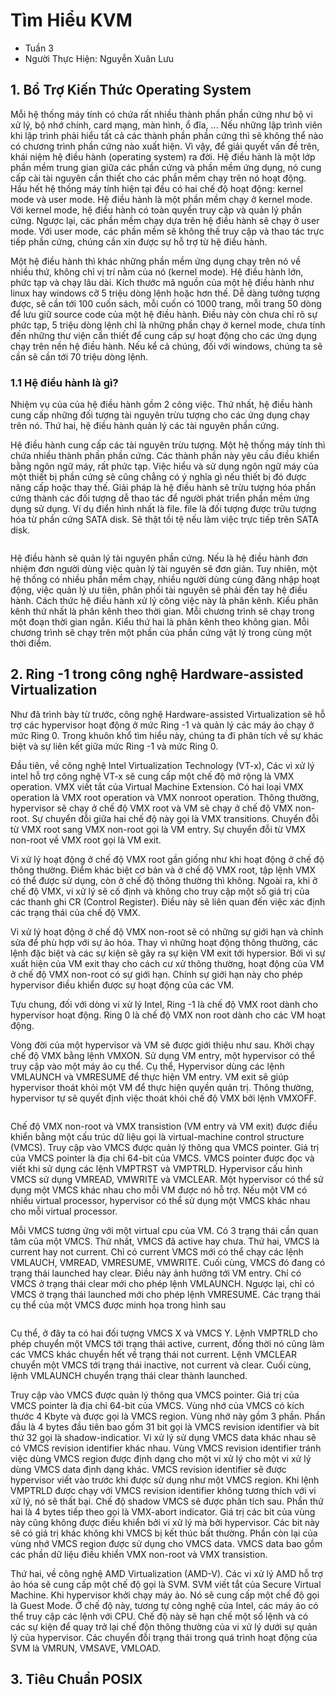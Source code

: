# Tìm Hiểu KVM
* Tuần 3
* Người Thực Hiện: Nguyễn Xuân Lưu

## 1. Bổ Trợ Kiến Thức Operating System

Mỗi hệ thống máy tính có chứa rất nhiều thành phần phần cứng như bộ vi xử lý, bộ nhớ chính, card mạng, màn hình, ổ đĩa, ... Nếu những lập trình viên khi lập trình phải hiểu tất cả các thành phần phần cứng thì sẽ không thể nào có chương trình phần cứng nào xuất hiện. Vì vậy, để giải quyết vấn đề trên, khái niệm hệ điều hành (operating system) ra đời. Hệ điều hành là một lớp phần mềm trung gian giữa các phần cứng và phần mềm ứng dụng, nó cung cấp cài tài nguyên cần thiết cho các phần mềm chạy trên nó hoạt động.
<image>
Hầu hết hệ thống máy tính hiện tại đều có hai chế độ hoạt động: kernel mode và user mode. Hệ điều hành là một phần mềm chạy ở kernel mode. Với kernel mode, hệ điều hành có toàn quyền truy cập và quản lý phần cứng. Ngược lại, các phần mềm chạy dựa trên hệ điều hành sẽ chạy ở user mode. Với user mode, các phần mềm sẽ không thế truy cập và thao tác trực tiếp phần cứng, chúng cần xin được sự hỗ trợ từ hệ điều hành.

Một hệ điều hành thì khác những phần mềm ứng dụng chạy trên nó về nhiều thứ, không chỉ vị trí nằm của nó (kernel mode). Hệ điều hành lớn, phức tạp và chạy lâu dài. Kích thước mã nguồn của một hệ điều hành như linux hay windows cỡ 5 triệu dòng lệnh hoặc hơn thế. Dễ dàng tưởng tượng được, sẽ cần tới 100 cuốn sách, mỗi cuốn có 1000 trang, mỗi trang 50 dòng để lưu giữ source code của một hệ điều hành. Điều này còn chưa chỉ rõ sự phức tạp, 5 triệu dòng lệnh chỉ là những phần chạy ở kernel mode, chưa tính đến những thư viện cần thiết để cung cấp sự hoạt động cho các ứng dụng chạy trên nền hệ điều hành. Nếu kể cả chúng, đối với windows, chúng ta sẽ cần sẽ cần tới 70 triệu dòng lệnh.

### 1.1 Hệ điều hành là gì?
Nhiệm vụ của của hệ điều hành gồm 2 công việc. Thứ nhất, hệ điều hành cung cấp những đối tượng tài nguyên trừu tượng cho các ứng dụng chạy trên nó. Thứ hai, hệ điều hành quản lý các tài nguyên phần cứng.

Hệ điều hành cung cấp các tài nguyên trừu tượng. Một hệ thống máy tính thì chứa nhiều thành phần phần cứng. Các thành phần này yêu cầu điều khiển bằng ngôn ngữ máy, rất phức tạp. Việc hiểu và sử dụng ngôn ngữ máy của một thiết bị phần cứng sẽ cũng chẳng có ý nghĩa gì nếu thiết bị đó được nâng cấp hoặc thay thế. Giải pháp là hệ điều hành sẽ trừu tượng hóa phần cứng thành các đối tượng dễ thao tác để người phát triển phần mềm ứng dụng sử dụng. Ví dụ điển hình nhất là file. file là đối tượng được trữu tượng hóa từ phần cứng SATA disk. Sẽ thật tồi tệ nếu làm việc trực tiếp trên SATA disk.

<img>

Hệ điều hành sẽ quản lý tài nguyên phần cứng. Nếu là hệ điều hành đơn nhiệm đơn người dùng việc quản lý tài nguyên sẽ đơn giản. Tuy nhiên, một hệ thống có nhiều phần mềm chạy, nhiều người dùng cùng đăng nhập hoạt động, việc quản lý ưu tiên, phân phối tài nguyên sẽ phải đến tay hệ điều hành. Cách thức hệ điều hành xử lý công việc này là phân kênh. Kiểu phân kênh thứ nhất là phân kênh theo thời gian. Mỗi chương trình sẽ chạy trong một đoạn thời gian ngắn. Kiểu thứ hai là phân kênh theo không gian. Mỗi chương trình sẽ chạy trên một phần của phần cứng vật lý trong cùng một thời điểm.

## 2. Ring -1 trong công nghệ Hardware-assisted Virtualization

Như đã trình bày từ trước, công nghệ Hardware-assisted Virtualization sẽ hỗ trợ các hypervisor hoạt động ở mức Ring -1 và quản lý các máy ảo chạy ở mức Ring 0. Trong khuôn khổ tìm hiểu này, chúng ta đi phân tích về sự khác biệt và sự liên kết giữa mức Ring -1 và mức Ring 0.

Đầu tiên, về công nghệ Intel Virtualization Technology (VT-x), Các vi xử lý intel hỗ trợ công nghệ VT-x sẽ cung cấp một chế độ mở rộng là VMX operation. VMX viết tắt của Virtual Machine Extension. Có hai loại VMX operation là VMX root operation và VMX nonroot operation. Thông thường, hypervisor sẽ chạy ở chế độ VMX root và VM sẽ chạy ở chế độ VMX non-root. Sự chuyển đỗi giữa hai chế độ này gọi là VMX transitions. Chuyển đỗi từ VMX root sang VMX non-root gọi là VM entry. Sự chuyển đỗi từ VMX non-root về VMX root gọi là VM exit. 

Vi xử lý hoạt động ở chế độ VMX root gần giống như khi hoạt động ở chế độ thông thường. Điểm khác biệt cơ bản và ở chế độ VMX root, tập lệnh VMX có thể được sử dụng, còn ở chế độ thông thường thì không. Ngoài ra, khi ở chế độ VMX, vi xử lý sẽ cố định và không cho truy cập một số giá trị của các thanh ghi CR (Control Register). Điều này sẽ liên quan đến việc xác định các trạng thái của chế độ VMX.

Vi xử lý hoạt động ở chế độ VMX non-root sẽ có những sự giới hạn và chỉnh sửa để phù hợp với sự ảo hóa. Thay vì những hoạt động thông thường, các lệnh đặc biệt và các sự kiện sẽ gây ra sự kiện VM exit tới hypersior. Bởi vì sự xuất hiện của VM exit thay cho cách cư xử thông thường, hoạt động của VM ở chế độ VMX non-root có sự giới hạn. Chính sự giới hạn này cho phép hypervisor điều khiển được sự hoạt động của các VM.

Tựu chung, đối với dòng vi xử lý Intel, Ring -1 là chế độ VMX root dành cho hypervisor hoạt động. Ring 0 là chế độ VMX non root dành cho các VM hoạt động.

Vòng đời của một hypervisor và VM sẽ được giới thiệu như sau. Khởi chạy chế độ VMX bằng lệnh VMXON. Sử dụng VM entry, một hypervisor có thể truy cập vào một máy ảo cụ thể. Cụ thể, Hypervisor dùng các lệnh VMLAUNCH và VMRESUME để thực hiện VM entry. VM exit sẽ giúp hypervisor thoát khỏi một VM để thực hiện quyền quản trị. Thông thường, hypervisor tự sẽ quyết định việc thoát khỏi chế độ VMX bởi lệnh VMXOFF.

<img>

Chế độ VMX non-root và VMX transistion (VM entry và VM exit) được điều khiển bằng một cấu trúc dữ liệu gọi là virtual-machine control structure (VMCS). Truy cập vào VMCS được quản lý thông qua VMCS pointer. Giá trị của VMCS pointer là địa chỉ 64-bit của VMCS. VMCS pointer được đọc và viết khi sử dụng các lệnh VMPTRST và VMPTRLD. Hypervisor cấu hình VMCS sử dụng VMREAD, VMWRITE và VMCLEAR. Một hypervisor có thể sử dụng một VMCS khác nhau cho mỗi VM được nó hỗ trợ. Nếu một VM có nhiều virtual processor, hypervisor có thể sử dụng một VMCS khác nhau cho mỗi virtual processor.

Mỗi VMCS tương ứng với một virtual cpu của VM. Có 3 trạng thái cần quan tâm của một VMCS. Thứ nhất, VMCS đã active hay chưa. Thứ hai, VMCS là current hay not current. Chỉ có current VMCS mới có thể chạy các lệnh VMLAUCH, VMREAD, VMRESUME, VMWRITE. Cuối cùng, VMCS đó đang có trạng thái launched hay clear. Điều này ảnh hưởng tới VM entry. Chỉ có VMCS ở trạng thái clear mới cho phép lệnh VMLAUNCH. Ngược lại, chỉ có VMCS ở trạng thái launched mới cho phép lệnh VMRESUME. Các trạng thái cụ thể của một VMCS được minh họa trong hình sau

<image>
  
Cụ thể, ở đây ta có hai đối tượng VMCS X và VMCS Y. Lệnh VMPTRLD cho phép chuyển một VMCS tới trạng thái active, current, đồng thời nó cũng làm các VMCS khác chuyển hết về trạng thái not current. Lệnh VMCLEAR chuyển một VMCS tới trạng thái inactive, not current và clear. Cuối cùng, lệnh VMLAUNCH chuyển trạng thái clear thành launched.

Truy cập vào VMCS được quản lý thông qua VMCS pointer. Giá trị của VMCS pointer là địa chỉ 64-bit của VMCS. Vùng nhớ của VMCS có kích thước 4 Kbyte và được gọi là VMCS region. Vùng nhớ này gồm 3 phần. Phần đầu là 4 bytes đầu tiên bao gồm 31 bit gọi là VMCS revision identifier và bit thứ 32 gọi là shadow-indicatior. Vi xử lý sử dụng VMCS data khác nhau sẽ có VMCS revision identifier khác nhau. Vùng VMCS revision identifier tránh việc dùng VMCS region được định dạng cho một vi xử lý cho một vi xử lý dùng VMCS data định dạng khác. VMCS revision identifier sẽ được hypervisor viết vào trước khi được sử dụng như một VMCS region. Khi lệnh VMPTRLD được chạy với VMCS revision identifier không tương thích với vi xử lý, nó sẽ thất bại. Chế độ shadow VMCS sẽ được phân tích sau. Phần thứ hai là 4 bytes tiếp theo gọi là VMX-abort indicator. Giá trị các bit của vùng này cũng không được điều khiển bởi vi xử lý mà bởi hypervisor. Các bit này sẽ có giá trị khác không khi VMCS bị kết thúc bất thường. Phần còn lại của vùng nhớ VMCS region được sử dụng cho VMCS data. VMCS data bao gồm các phần dữ liệu điều khiển VMX non-root và VMX transistion.


Thứ hai, về công nghệ AMD Virtualization (AMD-V). Các vi xử lý AMD hỗ trợ ảo hóa sẽ cung cấp một chế độ gọi là SVM. SVM viết tắt của Secure Virtual Machine. Khi hypervisor khởi chạy máy ảo. Nó sẽ cung cấp một chế độ gọi là Guest Mode. Ở chế độ này, tương tự công nghệ của Intel, các máy ảo có thể truy cập các lệnh với CPU. Chế độ này sẽ hạn chế một số lệnh và có các sự kiện để quay trở lại chế độn thông thường của vi xử lý dưới sự quản lý của hypervisor. Các chuyển đỗi trạng thái trong quá trình hoạt động của SVM là VMRUN, VMSAVE, VMLOAD. 


## 3. Tiêu Chuẩn POSIX
